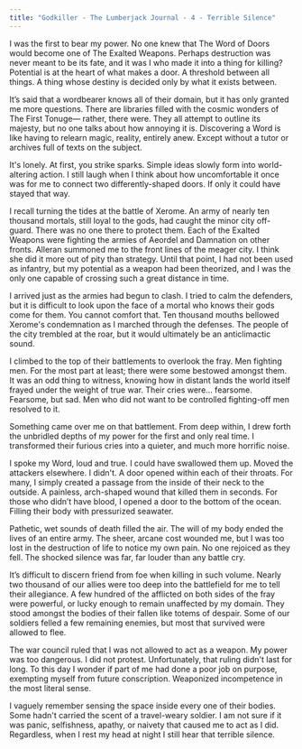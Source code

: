 ```yaml
---
title: "Godkiller - The Lumberjack Journal - 4 - Terrible Silence"
---
```

I was the first to bear my power. No one knew that The Word of Doors would become one of The Exalted Weapons. Perhaps destruction was never meant to be its fate, and it was I who made it into a thing for killing? Potential is at the heart of what makes a door. A threshold between all things. A thing whose destiny is decided only by what it exists between. 

It’s said that a wordbearer knows all of their domain, but it has only granted me more questions. There are libraries filled with the cosmic wonders of The First Tonuge— rather, there were. They all attempt to outline its majesty, but no one talks about how annoying it is. Discovering a Word is like having to relearn magic, reality, entirely anew. Except without a tutor or archives full of texts on the subject. 

It's lonely. At first, you strike sparks. Simple ideas slowly form into world-altering action. I still laugh when I think about how uncomfortable it once was for me to connect two differently-shaped doors. If only it could have stayed that way.

I recall turning the tides at the battle of Xerome. An army of nearly ten thousand mortals, still loyal to the gods, had caught the minor city off-guard. There was no one there to protect them. Each of the Exalted Weapons were fighting the armies of Aeordel and Damnation on other fronts. Alleran summoned me to the front lines of the meager city. I think she did it more out of pity than strategy. Until that point, I had not been used as infantry, but my potential as a weapon had been theorized, and I was the only one capable of crossing such a great distance in time.

I arrived just as the armies had begun to clash. I tried to calm the defenders, but it is difficult to look upon the face of a mortal who knows their gods come for them. You cannot comfort that. Ten thousand mouths bellowed Xerome's condemnation as I marched through the defenses. The people of the city trembled at the roar, but it would ultimately be an anticlimactic sound. 

I climbed to the top of their battlements to overlook the fray. Men fighting men. For the most part at least; there were some bestowed amongst them. It was an odd thing to witness, knowing how in distant lands the world itself frayed under the weight of true war. Their cries were… fearsome. Fearsome, but sad. Men who did not want to be controlled fighting-off men resolved to it. 

Something came over me on that battlement. From deep within, I drew forth the unbridled depths of my power for the first and only real time. I transformed their furious cries into a quieter, and much more horrific noise. 

I spoke my Word, loud and true. I could have swallowed them up. Moved the attackers elsewhere. I didn't. A door opened within each of their throats. For many, I simply created a passage from the inside of their neck to the outside. A painless, arch-shaped wound that killed them in seconds. For those who didn’t have blood, I opened a door to the bottom of the ocean. Filling their body with pressurized seawater.

Pathetic, wet sounds of death filled the air. The will of my body ended the lives of an entire army. The sheer, arcane cost wounded me, but I was too lost in the destruction of life to notice my own pain. No one rejoiced as they fell. The shocked silence was far, far louder than any battle cry. 

It’s difficult to discern friend from foe when killing in such volume. Nearly two thousand of our allies were too deep into the battlefield for me to tell their allegiance. A few hundred of the afflicted on both sides of the fray were powerful, or lucky enough to remain unaffected by my domain. They stood amongst the bodies of their fallen like totems of despair. Some of our soldiers felled a few remaining enemies, but most that survived were allowed to flee.

The war council ruled that I was not allowed to act as a weapon. My power was too dangerous. I did not protest. Unfortunately, that ruling didn't last for long. To this day I wonder if part of me had done a poor job on purpose, exempting myself from future conscription. Weaponized incompetence in the most literal sense. 

I vaguely remember sensing the space inside every one of their bodies. Some hadn't carried the scent of a travel-weary soldier. I am not sure if it was panic, selfishness, apathy, or naivety that caused me to act as I did. Regardless, when I rest my head at night I still hear that terrible silence.